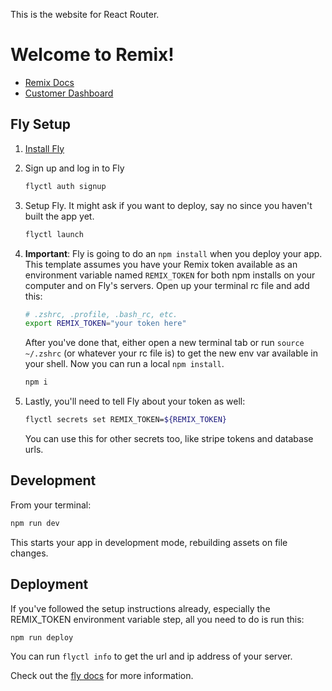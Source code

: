 This is the website for React Router.

# Welcome to Remix!

- [Remix Docs](https://docs.remix.run)
- [Customer Dashboard](https://remix.run/dashboard)

## Fly Setup

1. [Install Fly](https://fly.io/docs/getting-started/installing-flyctl/)

2. Sign up and log in to Fly

   ```sh
   flyctl auth signup
   ```

3. Setup Fly. It might ask if you want to deploy, say no since you haven't built the app yet.

   ```sh
   flyctl launch
   ```

4. **Important**: Fly is going to do an `npm install` when you deploy your app. This template assumes you have your Remix token available as an environment variable named `REMIX_TOKEN` for both npm installs on your computer and on Fly's servers. Open up your terminal rc file and add this:

   ```sh
   # .zshrc, .profile, .bash_rc, etc.
   export REMIX_TOKEN="your token here"
   ```

   After you've done that, either open a new terminal tab or run `source ~/.zshrc` (or whatever your rc file is) to get the new env var available in your shell. Now you can run a local `npm install`.

   ```sh
   npm i
   ```

5. Lastly, you'll need to tell Fly about your token as well:

   ```sh
   flyctl secrets set REMIX_TOKEN=${REMIX_TOKEN}
   ```

   You can use this for other secrets too, like stripe tokens and database urls.

## Development

From your terminal:

```sh
npm run dev
```

This starts your app in development mode, rebuilding assets on file changes.

## Deployment

If you've followed the setup instructions already, especially the REMIX_TOKEN environment variable step, all you need to do is run this:

```sh
npm run deploy
```

You can run `flyctl info` to get the url and ip address of your server.

Check out the [fly docs](https://fly.io/docs/getting-started/node/) for more information.
